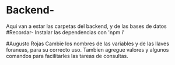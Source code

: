# Backend-
Aqui van a estar las carpetas del backend, y de las bases de datos
#Recordar-
Instalar las dependencias con 'npm i' 


#Augusto Rojas
Cambie los nombres de las variables y de las llaves foraneas, para su correcto uso.
Tambien agregue valores y algunos comandos para facilitarles las tareas de consultas.
